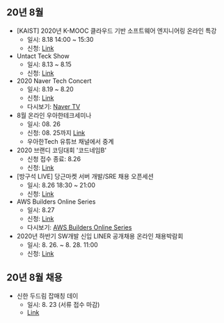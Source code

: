 ## 20년 8월
- [KAIST] 2020년 K-MOOC 클라우드 기반 소프트웨어 엔지니어링 온라인 특강
  - 일시: 8.18 14:00 ~ 15:30
  - 신청: [Link](https://onoffmix.com/event/221233)
- Untact Teck Show
  - 일시: 8.13 ~ 8.15
  - 신청: [Link](http://seoulvrar.com/)
- 2020 Naver Tech Concert
  - 일시: 8.19 ~ 8.20
  - 신청: [Link](http://techcon.naver.com/)
  - 다시보기: [Naver TV](https://tv.naver.com/v/15353556/list/629240)
- 8월 온라인 우아한테크세미나
  - 일시: 08. 26
  - 신청: 08. 25까지 [Link](https://forms.gle/ie8aUe3pAE6h9zu19)
  - 우아한Tech 유튜브 채널에서 중계
- 2020 브랜디 코딩대회 '코드네임B'
  - 신청 접수 종료: 8.26
  - 신청: [Link](https://brandi.goorm.io/apply/assessment/22248/2020-%EB%B8%8C%EB%9E%9C%EB%94%94-%EC%BD%94%EB%94%A9%EB%8C%80%ED%9A%8C-%EC%BD%94%EB%93%9C%EB%84%A4%EC%9E%84b)
- [방구석 LIVE] 당근마켓 서버 개발/SRE 채용 오픈세션
  - 일시: 8.26 18:30 ~ 21:00
  - 신청: [Link](https://festa.io/events/1146?fbclid=IwAR1Acc02XDAt2Rnbd_7FYhpZkf3ImGMbtQlCMbj9EZbbKIyVn3Ie6A21QI4)
- AWS Builders Online Series
  - 일시: 8.27 
  - 신청: [Link](https://aws.amazon.com/ko/events/builders-online-series/?sc_icampaign=field_apac_field_webinar_aws-kr-builders-series_20200827_7010z000001LlkX&sc_ichannel=ha&sc_icontent=awssm-5417&sc_iplace=1up&trk=ha_ed_1up_builder_series20q3_kr~ha_awssm-5417&trkCampaign=builders-online-series)
  - 다시보기: [AWS Builders Online Series
](https://aws.amazon.com/ko/events/builders-online-series/?sc_channel=em&sc_campaign=APAC_FIELD_WEBINAR_aws-kr-builders-series_20200827_7010z000001LlkX&sc_publisher=aws&sc_content=field_webinar_field&sc_country=kr&sc_geo=apac&sc_category=mult&sc_outcome=field&campaign-id=em_builder_series&trkCampaign=builders-online-series&trk=em_builder_series20q3_kr_od&mkt_tok=eyJpIjoiTkRVME9UTTRZVGMzT1dZeiIsInQiOiJremxuN2JNTUtqbEhNMUh0VitSRGFEOTh0bzQrTFpja0YxTUJhb0k2QkdWV0R2RDY5alZVS1hTUWVQN3VPanNcL3Y3VGw4cnhaS2U4ZkRZdkQ5dUpnZEgwYmtSUFpnUUc5UUJVN2hWUnRhQ1RCZmF5WVU1OUw4RkdtemJqSGZwNzdvR01hUTNlTm9Tb3paM0VsTTdBb2h3PT0ifQ%3D%3D#agenda)
- 2020년 하반기 SW개발 신입 LINER 공개채용 온라인 채용박람회
  - 일시: 8. 26. ~ 8. 28. 11:00
  - 신청: [Link](https://recruit.linepluscorp.com/lineplus/career/detail/20004421)


## 20년 8월 채용
- 신한 두드림 잡매칭 데이
  - 일시: 8. 23 (서류 접수 마감)
  - [Link](http://www.dodreammatchmakers.com/)

